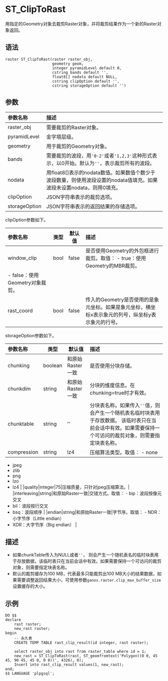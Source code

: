 # ST\_ClipToRast

用指定的Geometry对象去裁剪Raster对象，并将裁剪结果作为一个新的Raster对象返回。

## 语法

```
raster ST_ClipToRast(raster raster_obj,
                     geometry geom,
                     integer pyramidLevel default 0,
                     cstring bands default '',
                     float8[] nodata default NULL,
                     cstring clipOption default '',
                     cstring storageOption default '')
```

## 参数

|参数名称|描述|
|:---|:-|
|raster\_obj|需要裁剪的Raster对象。|
|pyramidLevel|金字塔层级。|
|geometry|用于裁剪的Geometry对象。|
|bands|需要裁剪的波段，用`'0-2'`或者`'1,2,3'`这种形式表示，以0开始。默认为`''`，表示裁剪所有的波段。|
|nodata|用float8\[\]表示的nodata数值。如果数值个数少于波段数量，则使用波段设置的nodata值填充。如果波段未设置nodata，则用0填充。|
|clipOption|JSON字符串表示的裁剪选项。|
|storageOption|JSON字符串表示的返回结果的存储选项。|

clipOption参数如下。

|参数名称|类型|默认值|描述|
|:---|--|---|:-|
|window\_clip|bool|false|是否使用Geometry的外包框进行裁剪。取值： -   true：使用Geometry的MBR裁剪。
-   false：使用Geometry对象裁剪。 |
|rast\_coord|bool|false|传入的Geometry是否使用的是象元坐标。如果是象元坐标，横坐标x表示象元的列号，纵坐标y表示象元的行号。|

storageOption参数如下。

|参数名称|类型|默认值|描述|
|:---|--|---|:-|
|chunking|boolean|和原始Raster一致|是否使用分块存储。|
|chunkdim|string|和原始Raster一致|分块的维度信息。在chunking=true时才有效。|
|chunktable|string|''|分块表名称。如果传入`''`值，则会产生一个随机表名临时块表用于存放数据。 该临时表只在当前会话中有效。如果需要保持一个可访问的裁剪对象，则需要指定块表名称。|
|compression|string|lz4|压缩算法类型。取值： -   none
-   jpeg
-   zlib
-   png
-   lzo
-   lz4 |
|quality|integer|75|压缩质量，只针对jpeg压缩算法。|
|interleaving|string|和原始Raster一致|交错方式。取值： -   bip：波段按像元交叉
-   bil：波段按行交叉
-   bsq：波段顺序 |
|endian|string|和原始Raster一致|字节序。取值： -   NDR：小字节序（Little endian）
-   XDR：大字节序（Big endian） |

## 描述

-   如果chunkTable传入为NULL或者`''`， 则会产生一个随机表名的临时块表用于存放数据，该临时表只在当前会话中有效。如果需要保持一个可访问的裁剪对象，则需要指定块表名称。
-   默认的裁剪缓存为100 MB，代表最多只能裁剪出100 MB大小的结果数据，如果需要调整返回结果大小，可使用参数`ganos.raster.clip_max_buffer_size`设置缓存的大小。

## 示例

```
DO $$
declare
    rast raster;
    new_rast raster;
begin
    -- 永久表
    CREATE TEMP TABLE rast_clip_result(id integer, rast raster);
    
    select raster_obj into rast from raster_table where id = 1;
    new_rast = ST_ClipToRast(rast, ST_geomfromtext('Polygon((0 0, 45 45, 90 45, 45 0, 0 0))', 4326), 0);
    Insert into rast_clip_result values(1, new_rast);
end;    
$$ LANGUAGE 'plpgsql';
```

